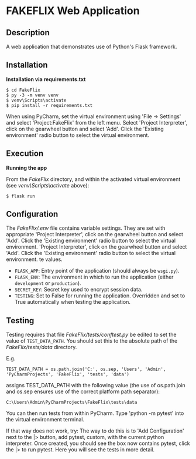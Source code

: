 # FAKEFLIX Web Application

## Description
A web application that demonstrates use of Python's Flask framework.

## Installation

**Installation via requirements.txt**
``` shell 
$ cd FakeFlix
$ py -3 -m venv venv
$ venv\Scripts\activate
$ pip install -r requirements.txt
```
When using PyCharm, set the virtual environment using 'File -> Settings' and select 'Project:FakeFlix' from the left menu. Select 'Project Interpreter', click on the gearwheel button and select 'Add'. Click the 'Existing environment' radio button to select the virtual environment. 

## Execution
**Running the app**

From the *FakeFlix* directory, and within the activated virtual environment (see *venv\Scripts\activate* above):
````shell
$ flask run
````

## Configuration

The *FakeFlix/.env* file contains variable settings. They are set with appropriate 'Project Interpreter', click on the gearwheel button and select 'Add'. Click the 'Existing environment' radio button to select the virtual environment. 'Project Interpreter', click on the gearwheel button and select 'Add'. Click the 'Existing environment' radio button to select the virtual environment. te values.

* `FLASK_APP`: Entry point of the application (should always be `wsgi.py`).
* `FLASK_ENV`: The environment in which to run the application (either `development` or `production`).
* `SECRET_KEY`: Secret key used to encrypt session data.
* `TESTING`: Set to False for running the application. Overridden and set to True automatically when testing the application.

## Testing

Testing requires that file *FakeFlix/tests/conftest.py* be edited to set the value of `TEST_DATA_PATH`. You should set this to the absolute path of the *FakeFlix/tests/data* directory. 

E.g. 

`TEST_DATA_PATH = os.path.join('C:', os.sep, 'Users', 'Admin', 'PyCharmProjects', 'FakeFlix', 'tests', 'data')`

assigns TEST_DATA_PATH with the following value (the use of os.path.join and os.sep ensures use of the correct platform path separator):

`C:\Users\Admin\PyCharmProjects\FakeFlix\tests\data`

You can then run tests from within PyCharm.
Type 'python -m pytest' into the virtual environment terminal.

If that way does not work, try:
The way to do this is to 'Add Configuration' next to the |> button,
add pytest, custom, with the current python interpreter.
Once created, you should see the box now contains pytest, click the |> to run pytest.
Here you will see the tests in more detail.